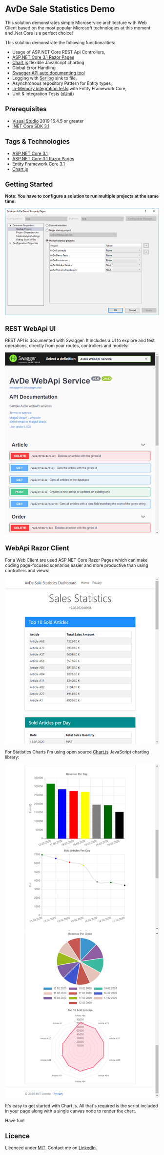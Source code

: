 # AvDe Sale Statistics Demo

This solution demonstrates simple Microservice architecture with Web Client based on the most popular Microsoft technologies at this moment and .Net Core is a perfect choice!

This solution demonstrate the following functionalities:
- Usage of ASP.NET Core REST Api Controllers,
- [ASP.NET Core 3.1 Razor Pages](https://docs.microsoft.com/en-us/aspnet/core/razor-pages/?view=aspnetcore-3.1&tabs=visual-studio)
- [Chart.js](https://www.chartjs.org/) flexible JavaScript charting
- Global Error Handling
- [Swagger API auto documenting tool](https://swagger.io/)
- Logging with [Serilog](https://serilog.net/) sink to file,
- Asynchronous repository Pattern for Entity types,
- [In-Memory integration tests](https://docs.microsoft.com/en-us/aspnet/core/test/integration-tests?view=aspnetcore-2.2) with Entity Framework Core,
- Unit & integration Tests ([xUnit](https://xunit.github.io/))

## Prerequisites
- [Visual Studio](https://www.visualstudio.com/vs/community) 2019 16.4.5 or greater
- [.NET Core SDK 3.1](https://dotnet.microsoft.com/download/dotnet-core/3.1)

## Tags & Technologies
- [ASP.NET Core 3.1](https://docs.microsoft.com/en-us/aspnet/?view=aspnetcore-3.1#pivot=core)
- [ASP.NET Core 3.1 Razor Pages](https://docs.microsoft.com/en-us/aspnet/core/razor-pages/?view=aspnetcore-3.1&tabs=visual-studio)
- [Entity Framework Core 3.1](https://docs.microsoft.com/en-us/ef/core/)
- [Chart.js](https://www.chartjs.org/)

## Getting Started

**Note: You have to configure a solution to run multiple projects at the same time:**

![](res/vs_2019_startup.jpg)

## REST WebApi UI
REST API is documented with Swagger. It includes a UI to explore and test operations, directly from your routes, controllers and models:

![](res/swagger_ui.jpg)

## WebApi Razor Client
For a Web Client are used ASP.NET Core Razor Pages which can make coding page-focused scenarios easier and more productive than using controllers and views:

![](res/statistics1.jpg)

For Statistics Charts I'm using open source [Chart.js](https://www.chartjs.org/) JavaScript charting library:

![](res/statistics2.jpg)
![](res/statistics3.jpg)

It's easy to get started with Chart.js. All that's required is the script included in your page along with a single canvas node to render the chart.

Have fun!

## Licence
Licenced under [MIT](http://opensource.org/licenses/mit-license.php).
Contact me on [LinkedIn](https://si.linkedin.com/in/matjazbravc).